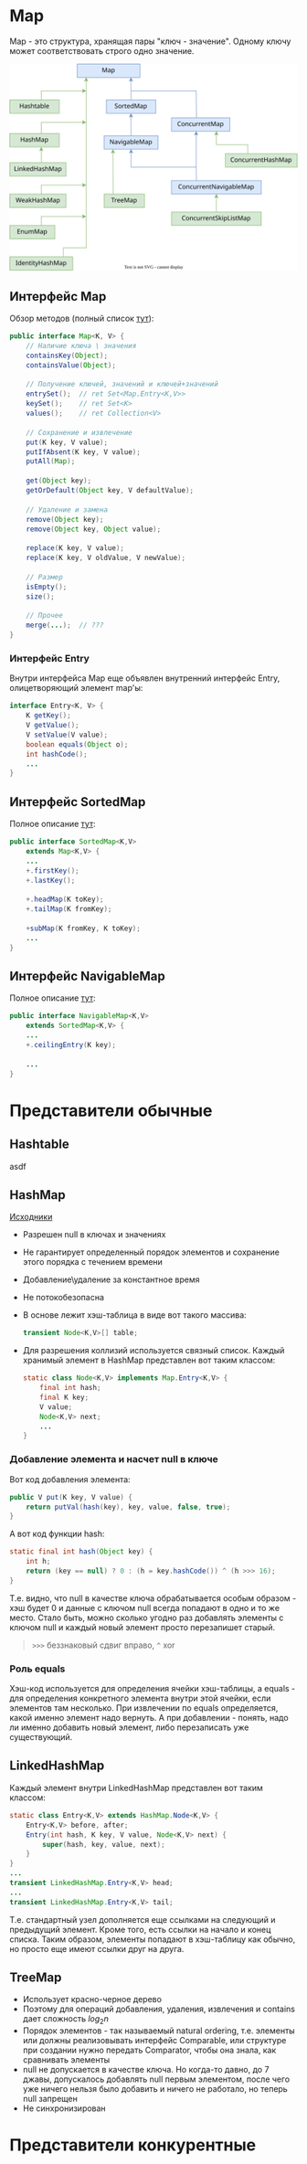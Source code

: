 # Map

Map - это структура, хранящая пары "ключ - значение". Одному ключу может соответствовать строго одно значение.

![coll_iface_concrete_map.drawio](img/coll_iface_concrete_map.drawio.svg)



## Интерфейс Map

Обзор методов (полный список [тут](https://docs.oracle.com/javase/8/docs/api/java/util/Map.html)):

```java
public interface Map<K, V> {
    // Наличие ключа \ значения
    containsKey(Object);
    containsValue(Object);
    
    // Получение ключей, значений и ключей+значений
    entrySet();  // ret Set<Map.Entry<K,V>>
    keySet();    // ret Set<K>
    values();    // ret Collection<V>
    
    // Сохранение и извлечение
    put(K key, V value);
    putIfAbsent(K key, V value);
    putAll(Map);
    
    get(Object key);
    getOrDefault(Object key, V defaultValue);
    
    // Удаление и замена
    remove(Object key);
    remove(Object key, Object value);
        
    replace(K key, V value);
    replace(K key, V oldValue, V newValue);
    
    // Размер
    isEmpty();
    size();
    
    // Прочее
    merge(...);  // ???    
}
```

### Интерфейс Entry

Внутри интерфейса Map еще объявлен внутренний интерфейс Entry, олицетворяющий элемент map'ы:

```java
interface Entry<K, V> {
    K getKey();
    V getValue();
    V setValue(V value);
    boolean equals(Object o);
    int hashCode();
    ...
}
```

## Интерфейс SortedMap

Полное описание [тут](https://docs.oracle.com/javase/8/docs/api/java/util/SortedMap.html):

```java
public interface SortedMap<K,V> 
    extends Map<K,V> {
    ...
    +.firstKey();
    +.lastKey();
    
    +.headMap(K toKey);
    +.tailMap(K fromKey);
    
    +subMap(K fromKey, K toKey);
    ...
}
```



## Интерфейс NavigableMap

Полное описание [тут](https://docs.oracle.com/javase/8/docs/api/java/util/SortedMap.html):

```java
public interface NavigableMap<K,V> 
    extends SortedMap<K,V> {
    ...
    +.ceilingEntry(K key);
    
    ...
}
```

# Представители обычные

## Hashtable

asdf

## HashMap

[Исходники](https://hg.openjdk.java.net/jdk8/jdk8/jdk/file/687fd7c7986d/src/share/classes/java/util/HashMap.java)

* Разрешен null в ключах и значениях

* Не гарантирует определенный порядок элементов и сохранение этого порядка с течением времени

* Добавление\удаление за константное время

* Не потокобезопасна

* В основе лежит хэш-таблица в виде вот такого массива:

  ```java
  transient Node<K,V>[] table;
  ```
  
* Для разрешения коллизий используется связный список. Каждый хранимый элемент в HashMap представлен вот таким классом:

  ```java
  static class Node<K,V> implements Map.Entry<K,V> {
      final int hash;
      final K key;
      V value;
      Node<K,V> next;
      ...
  }
  ```

### Добавление элемента и насчет null в ключе

Вот код добавления элемента:

```java
public V put(K key, V value) {
    return putVal(hash(key), key, value, false, true);
}
```

А вот код функции hash:

```java
static final int hash(Object key) {
    int h;
    return (key == null) ? 0 : (h = key.hashCode()) ^ (h >>> 16);
}
```

Т.е. видно, что null в качестве ключа обрабатывается особым образом - хэш будет 0 и данные с ключом null всегда попадают в одно и то же место. Стало быть, можно сколько угодно раз добавлять элементы с ключом null и каждый новый элемент просто перезапишет старый.

> `>>>` беззнаковый сдвиг вправо, `^` xor

### Роль equals

Хэш-код используется для определения ячейки хэш-таблицы, а equals - для определения конкретного элемента внутри этой ячейки, если элементов там несколько. При извлечении по equals определяется, какой именно элемент надо вернуть. А при добавлении - понять, надо ли именно добавить новый элемент, либо перезаписать уже существующий.

## LinkedHashMap

Каждый элемент внутри LinkedHashMap представлен вот таким классом:

```java
static class Entry<K,V> extends HashMap.Node<K,V> {
    Entry<K,V> before, after;
    Entry(int hash, K key, V value, Node<K,V> next) {
        super(hash, key, value, next);
    }
}
...
transient LinkedHashMap.Entry<K,V> head;
...
transient LinkedHashMap.Entry<K,V> tail;
```

Т.е. стандартный узел дополняется еще ссылками на следующий и предыдущий элемент. Кроме того, есть ссылки на начало и конец списка. Таким образом, элементы попадают в хэш-таблицу как обычно, но просто еще имеют ссылки друг на друга.

## TreeMap

* Использует красно-черное дерево
* Поэтому для операций добавления, удаления, извлечения и contains дает сложность $log_{2} n$
* Порядок элементов - так называемый natural ordering, т.е. элементы или должны реализовывать интерфейс Comparable, или структуре при создании нужно передать Comparator, чтобы она знала, как сравнивать элементы
* null не допускается в качестве ключа. Но когда-то давно, до 7 джавы, допускалось добавлять null первым элементом, после чего уже ничего нельзя было добавить и ничего не работало, но теперь null запрещен
* Не синхронизирован

# Представители конкурентные

